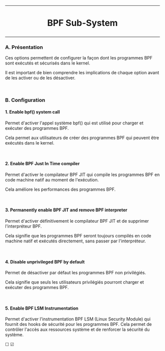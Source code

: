 ------------------------------------------------------------------------------------------------------------------------------------------
# <p align='center'> BPF Sub-System </p>
------------------------------------------------------------------------------------------------------------------------------------------
### A. Présentation
Ces options permettent de configurer la façon dont les programmes BPF sont exécutés et sécurisés dans le kernel.

Il est important de bien comprendre les implications de chaque option avant de les activer ou de les désactiver. 

<br />

### B. Configuration
#### 1. Enable bpf() system call
Permet d'activer l'appel système bpf() qui est utilisé pour charger et exécuter des programmes BPF.

Cela permet aux utilisateurs de créer des programmes BPF qui peuvent être exécutés dans le kernel.

<br />

#### 2. Enable BPF Just In Time compiler
Permet d'activer le compilateur BPF JIT qui compile les programmes BPF en code machine natif au moment de l'exécution.

Cela améliore les performances des programmes BPF.

<br />

#### 3. Permanently enable BPF JIT and remove BPF interpreter
Permet d'activer définitivement le compilateur BPF JIT et de supprimer l'interpréteur BPF.

Cela signifie que les programmes BPF seront toujours compilés en code machine natif et exécutés directement, sans passer par l'interpréteur.

<br />

#### 4. Disable unprivileged BPF by default
Permet de désactiver par défaut les programmes BPF non privilégiés. 

Cela signifie que seuls les utilisateurs privilégiés pourront charger et exécuter des programmes BPF.

<br />

#### 5. Enable BPF LSM Instrumentation
Permet d'activer l'instrumentation BPF LSM (Linux Security Module) qui fournit des hooks de sécurité pour les programmes BPF. Cela permet de contrôler l'accès aux ressources système et de renforcer la sécurité du système.

☐ ☑
